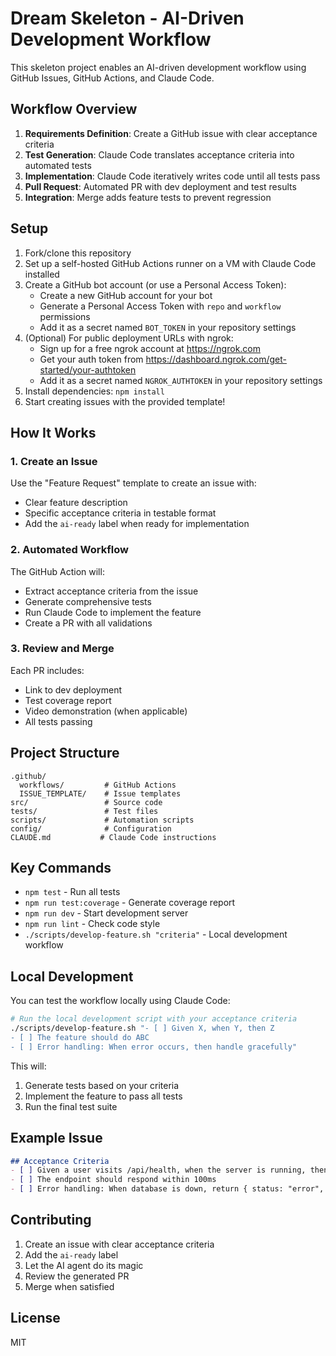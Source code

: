 # Dream Skeleton - AI-Driven Development Workflow

This skeleton project enables an AI-driven development workflow using GitHub Issues, GitHub Actions, and Claude Code.

## Workflow Overview

1. **Requirements Definition**: Create a GitHub issue with clear acceptance criteria
2. **Test Generation**: Claude Code translates acceptance criteria into automated tests
3. **Implementation**: Claude Code iteratively writes code until all tests pass
4. **Pull Request**: Automated PR with dev deployment and test results
5. **Integration**: Merge adds feature tests to prevent regression

## Setup

1. Fork/clone this repository
2. Set up a self-hosted GitHub Actions runner on a VM with Claude Code installed
3. Create a GitHub bot account (or use a Personal Access Token):
   - Create a new GitHub account for your bot
   - Generate a Personal Access Token with `repo` and `workflow` permissions
   - Add it as a secret named `BOT_TOKEN` in your repository settings
4. (Optional) For public deployment URLs with ngrok:
   - Sign up for a free ngrok account at https://ngrok.com
   - Get your auth token from https://dashboard.ngrok.com/get-started/your-authtoken
   - Add it as a secret named `NGROK_AUTHTOKEN` in your repository settings
5. Install dependencies: `npm install`
6. Start creating issues with the provided template!

## How It Works

### 1. Create an Issue
Use the "Feature Request" template to create an issue with:
- Clear feature description
- Specific acceptance criteria in testable format
- Add the `ai-ready` label when ready for implementation

### 2. Automated Workflow
The GitHub Action will:
- Extract acceptance criteria from the issue
- Generate comprehensive tests
- Run Claude Code to implement the feature
- Create a PR with all validations

### 3. Review and Merge
Each PR includes:
- Link to dev deployment
- Test coverage report
- Video demonstration (when applicable)
- All tests passing

## Project Structure

```
.github/
  workflows/         # GitHub Actions
  ISSUE_TEMPLATE/    # Issue templates
src/                 # Source code
tests/               # Test files
scripts/             # Automation scripts
config/              # Configuration
CLAUDE.md           # Claude Code instructions
```

## Key Commands

- `npm test` - Run all tests
- `npm run test:coverage` - Generate coverage report
- `npm run dev` - Start development server
- `npm run lint` - Check code style
- `./scripts/develop-feature.sh "criteria"` - Local development workflow

## Local Development

You can test the workflow locally using Claude Code:

```bash
# Run the local development script with your acceptance criteria
./scripts/develop-feature.sh "- [ ] Given X, when Y, then Z
- [ ] The feature should do ABC
- [ ] Error handling: When error occurs, then handle gracefully"
```

This will:
1. Generate tests based on your criteria
2. Implement the feature to pass all tests
3. Run the final test suite

## Example Issue

```markdown
## Acceptance Criteria
- [ ] Given a user visits /api/health, when the server is running, then return { status: "ok" }
- [ ] The endpoint should respond within 100ms
- [ ] Error handling: When database is down, return { status: "error", message: "..." }
```

## Contributing

1. Create an issue with clear acceptance criteria
2. Add the `ai-ready` label
3. Let the AI agent do its magic
4. Review the generated PR
5. Merge when satisfied

## License

MIT